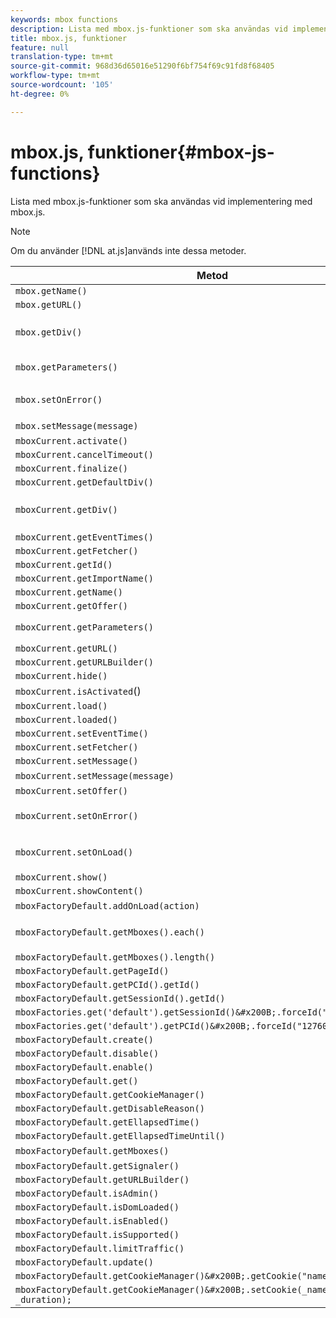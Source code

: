 ```yaml
---
keywords: mbox functions
description: Lista med mbox.js-funktioner som ska användas vid implementering med mbox.js.
title: mbox.js, funktioner
feature: null
translation-type: tm+mt
source-git-commit: 968d36d65016e51290f6bf754f69c91fd8f68405
workflow-type: tm+mt
source-wordcount: '105'
ht-degree: 0%

---
```



# mbox.js, funktioner{#mbox-js-functions}

Lista med mbox.js-funktioner som ska användas vid implementering med mbox.js.

>[!NOTE]
>
>Om du använder [!DNL at.js]används inte dessa metoder.

| Metod | Anteckningar |
|--- |--- |
| `mbox.getName()` |  |
| `mbox.getURL()` |  |
| `mbox.getDiv()` | Returnerar den div som är associerad med mbox (som innehåller standardinnehåll eller ett erbjudande) |
| `mbox.getParameters()` | En array med parametrar med två fält, name och value |
| `mbox.setOnError()` | Exempel:<br>`mbox.setOnError(function() { alert(this.getName() +" had error"});` |
| `mbox.setMessage(message)` | Du kan se meddelandet i felsökningsfönstret. |
| `mboxCurrent.activate()` |  |
| `mboxCurrent.cancelTimeout()` |  |
| `mboxCurrent.finalize()` |  |
| `mboxCurrent.getDefaultDiv()` |  |
| `mboxCurrent.getDiv()` | Returnerar den div som är associerad med mbox (som innehåller standardinnehåll eller ett erbjudande) |
| `mboxCurrent.getEventTimes()` |  |
| `mboxCurrent.getFetcher()` |  |
| `mboxCurrent.getId()` |  |
| `mboxCurrent.getImportName()` |  |
| `mboxCurrent.getName()` |  |
| `mboxCurrent.getOffer()` |  |
| `mboxCurrent.getParameters()` | En array med parametrar med två fält, name och value. |
| `mboxCurrent.getURL()` |  |
| `mboxCurrent.getURLBuilder()` |  |
| `mboxCurrent.hide()` |  |
| `mboxCurrent.isActivated`() |  |
| `mboxCurrent.load()` |  |
| `mboxCurrent.loaded()` |  |
| `mboxCurrent.setEventTime()` |  |
| `mboxCurrent.setFetcher()` |  |
| `mboxCurrent.setMessage()` |  |
| `mboxCurrent.setMessage(message)` | Visa meddelandet i felsökningsfönstret. |
| `mboxCurrent.setOffer()` |  |
| `mboxCurrent.setOnError()` | Exempel:<br>`mboxCurrent.setOnError(function(){ alert(this.getName() +" had error"});` |
| `mboxCurrent.setOnLoad()` | Exempel:<br>`mboxCurrent.setOnLoad(function(){alert(this.getName()+" loaded")});` |
| `mboxCurrent.show()` |  |
| `mboxCurrent.showContent()` |  |
| `mboxFactoryDefault.addOnLoad(action)` | Åtgärden anropas när sidan läses in. |
| `mboxFactoryDefault.getMboxes().each()` | Exempel:<br>`mboxFactoryDefault.getMboxes().each(function() { alert(mbox.getName()) };` |
| `mboxFactoryDefault.getMboxes().length()` |  |
| `mboxFactoryDefault.getPageId()` |  |
| `mboxFactoryDefault.getPCId().getId()` |  |
| `mboxFactoryDefault.getSessionId().getId()` |  |
| `mboxFactories.get('default').getSessionId()&#x200B;.forceId("1276011116668");` |  |
| `mboxFactories.get('default').getPCId()&#x200B;.forceId("1276011116668");` |  |
| `mboxFactoryDefault.create()` |  |
| `mboxFactoryDefault.disable()` |  |
| `mboxFactoryDefault.enable()` |  |
| `mboxFactoryDefault.get()` |  |
| `mboxFactoryDefault.getCookieManager()` |  |
| `mboxFactoryDefault.getDisableReason()` |  |
| `mboxFactoryDefault.getEllapsedTime()` |  |
| `mboxFactoryDefault.getEllapsedTimeUntil()` |  |
| `mboxFactoryDefault.getMboxes()` | Returnerar en `mboxList`. |
| `mboxFactoryDefault.getSignaler()` |  |
| `mboxFactoryDefault.getURLBuilder()` |  |
| `mboxFactoryDefault.isAdmin()` |  |
| `mboxFactoryDefault.isDomLoaded()` |  |
| `mboxFactoryDefault.isEnabled()` |  |
| `mboxFactoryDefault.isSupported()` |  |
| `mboxFactoryDefault.limitTraffic()` |  |
| `mboxFactoryDefault.update()` |  |
| `mboxFactoryDefault.getCookieManager()&#x200B;.getCookie("name")//!= null) {` |  |
| `mboxFactoryDefault.getCookieManager()&#x200B;.setCookie(_name,_value, _duration);` |  |